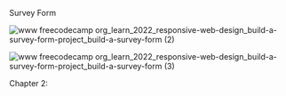 Survey Form

![www freecodecamp org_learn_2022_responsive-web-design_build-a-survey-form-project_build-a-survey-form (2)](https://user-images.githubusercontent.com/114758530/231247164-f73191b5-b42d-4c47-8f2f-42f05eb74d9a.png)

![www freecodecamp org_learn_2022_responsive-web-design_build-a-survey-form-project_build-a-survey-form (3)](https://user-images.githubusercontent.com/114758530/231247178-2519894e-dd10-4d32-85bd-cf225b4cc65a.png)

Chapter 2:
